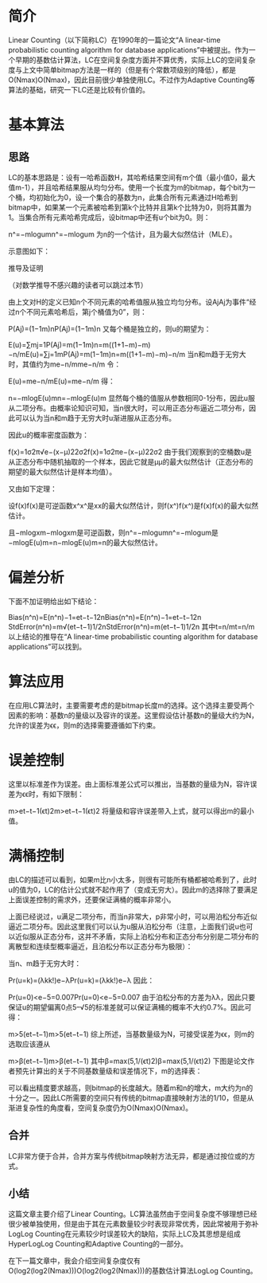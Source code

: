 # 简介

Linear Counting（以下简称LC）在1990年的一篇论文“A linear-time probabilistic counting algorithm for database applications”中被提出。作为一个早期的基数估计算法，LC在空间复杂度方面并不算优秀，实际上LC的空间复杂度与上文中简单bitmap方法是一样的（但是有个常数项级别的降低），都是O(Nmax)O(Nmax)，因此目前很少单独使用LC。不过作为Adaptive Counting等算法的基础，研究一下LC还是比较有价值的。

# 基本算法

## 思路

LC的基本思路是：设有一哈希函数H，其哈希结果空间有m个值（最小值0，最大值m-1），并且哈希结果服从均匀分布。使用一个长度为m的bitmap，每个bit为一个桶，均初始化为0，设一个集合的基数为n，此集合所有元素通过H哈希到bitmap中，如果某一个元素被哈希到第k个比特并且第k个比特为0，则将其置为1。当集合所有元素哈希完成后，设bitmap中还有u个bit为0。则：

n^=−mlogumn^=−mlogum
为n的一个估计，且为最大似然估计（MLE）。

示意图如下：



推导及证明

（对数学推导不感兴趣的读者可以跳过本节）

由上文对H的定义已知n个不同元素的哈希值服从独立均匀分布。设AjAj为事件“经过n个不同元素哈希后，第j个桶值为0”，则：

P(Aj)=(1−1m)nP(Aj)=(1−1m)n
又每个桶是独立的，则u的期望为：

E(u)=∑mj=1P(Aj)=m(1−1m)n=m((1+1−m)−m)−n/mE(u)=∑j=1mP(Aj)=m(1−1m)n=m((1+1−m)−m)−n/m
当n和m趋于无穷大时，其值约为me−n/mme−n/m
令：

E(u)=me−n/mE(u)=me−n/m
得：

n=−mlogE(u)mn=−mlogE(u)m
显然每个桶的值服从参数相同0-1分布，因此u服从二项分布。由概率论知识可知，当n很大时，可以用正态分布逼近二项分布，因此可以认为当n和m趋于无穷大时u渐进服从正态分布。

因此u的概率密度函数为：

f(x)=1σ2π√e−(x−μ)22σ2f(x)=1σ2πe−(x−μ)22σ2
由于我们观察到的空桶数u是从正态分布中随机抽取的一个样本，因此它就是μμ的最大似然估计（正态分布的期望的最大似然估计是样本均值）。

又由如下定理：

设f(x)f(x)是可逆函数x^x^是xx的最大似然估计，则f(x^)f(x^)是f(x)f(x)的最大似然估计。

且−mlogxm−mlogxm是可逆函数，则n^=−mlogumn^=−mlogum是−mlogE(u)m=n−mlogE(u)m=n的最大似然估计。

# 偏差分析

下面不加证明给出如下结论：

Bias(n^n)=E(n^n)−1=et−t−12nBias(n^n)=E(n^n)−1=et−t−12n
StdError(n^n)=m√(et−t−1)1/2nStdError(n^n)=m(et−t−1)1/2n
其中t=n/mt=n/m
以上结论的推导在“A linear-time probabilistic counting algorithm for database applications”可以找到。

# 算法应用

在应用LC算法时，主要需要考虑的是bitmap长度m的选择。这个选择主要受两个因素的影响：基数n的量级以及容许的误差。这里假设估计基数n的量级大约为N，允许的误差为ϵϵ，则m的选择需要遵循如下约束。

# 误差控制

这里以标准差作为误差。由上面标准差公式可以推出，当基数的量级为N，容许误差为ϵϵ时，有如下限制：

m>et−t−1(ϵt)2m>et−t−1(ϵt)2
将量级和容许误差带入上式，就可以得出m的最小值。

# 满桶控制

由LC的描述可以看到，如果m比n小太多，则很有可能所有桶都被哈希到了，此时u的值为0，LC的估计公式就不起作用了（变成无穷大）。因此m的选择除了要满足上面误差控制的需求外，还要保证满桶的概率非常小。

上面已经说过，u满足二项分布，而当n非常大，p非常小时，可以用泊松分布近似逼近二项分布。因此这里我们可以认为u服从泊松分布（注意，上面我们说u也可以近似服从正态分布，这并不矛盾，实际上泊松分布和正态分布分别是二项分布的离散型和连续型概率逼近，且泊松分布以正态分布为极限）：

当n、m趋于无穷大时：

Pr(u=k)=(λkk!)e−λPr(u=k)=(λkk!)e−λ
因此：

Pr(u=0)<e−5=0.007Pr(u=0)<e−5=0.007
由于泊松分布的方差为λλ，因此只要保证u的期望偏离0点5–√5的标准差就可以保证满桶的概率不大约0.7%。因此可得：

m>5(et−t−1)m>5(et−t−1)
综上所述，当基数量级为N，可接受误差为ϵϵ，则m的选取应该遵从

m>β(et−t−1)m>β(et−t−1)
其中β=max(5,1/(ϵt)2)β=max(5,1/(ϵt)2)
下图是论文作者预先计算出的关于不同基数量级和误差情况下，m的选择表：



可以看出精度要求越高，则bitmap的长度越大。随着m和n的增大，m大约为n的十分之一。因此LC所需要的空间只有传统的bitmap直接映射方法的1/10，但是从渐进复杂性的角度看，空间复杂度仍为O(Nmax)O(Nmax)。

## 合并

LC非常方便于合并，合并方案与传统bitmap映射方法无异，都是通过按位或的方式。

## 小结

这篇文章主要介绍了Linear Counting。LC算法虽然由于空间复杂度不够理想已经很少被单独使用，但是由于其在元素数量较少时表现非常优秀，因此常被用于弥补LogLog Counting在元素较少时误差较大的缺陷，实际上LC及其思想是组成HyperLogLog Counting和Adaptive Counting的一部分。

在下一篇文章中，我会介绍空间复杂度仅有O(log2(log2(Nmax)))O(log2(log2(Nmax)))的基数估计算法LogLog Counting。